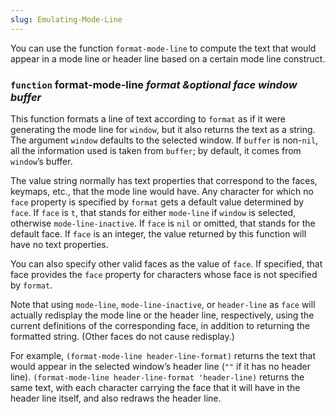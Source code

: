 ```yaml
---
slug: Emulating-Mode-Line
---
```


You can use the function `format-mode-line` to compute the text that would appear in a mode line or header line based on a certain mode line construct.

### <span className="tag function">`function`</span> **format-mode-line** *format \&optional face window buffer*

This function formats a line of text according to `format` as if it were generating the mode line for `window`, but it also returns the text as a string. The argument `window` defaults to the selected window. If `buffer` is non-`nil`, all the information used is taken from `buffer`; by default, it comes from `window`’s buffer.

The value string normally has text properties that correspond to the faces, keymaps, etc., that the mode line would have. Any character for which no `face` property is specified by `format` gets a default value determined by `face`. If `face` is `t`, that stands for either `mode-line` if `window` is selected, otherwise `mode-line-inactive`. If `face` is `nil` or omitted, that stands for the default face. If `face` is an integer, the value returned by this function will have no text properties.

You can also specify other valid faces as the value of `face`. If specified, that face provides the `face` property for characters whose face is not specified by `format`.

Note that using `mode-line`, `mode-line-inactive`, or `header-line` as `face` will actually redisplay the mode line or the header line, respectively, using the current definitions of the corresponding face, in addition to returning the formatted string. (Other faces do not cause redisplay.)

For example, `(format-mode-line header-line-format)` returns the text that would appear in the selected window’s header line (`""` if it has no header line). `(format-mode-line header-line-format 'header-line)` returns the same text, with each character carrying the face that it will have in the header line itself, and also redraws the header line.
